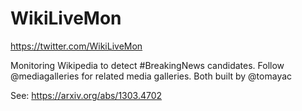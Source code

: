 # WikiLiveMon

https://twitter.com/WikiLiveMon

Monitoring Wikipedia to detect #BreakingNews candidates. Follow @mediagalleries for related media galleries. Both built by @tomayac

See: https://arxiv.org/abs/1303.4702
